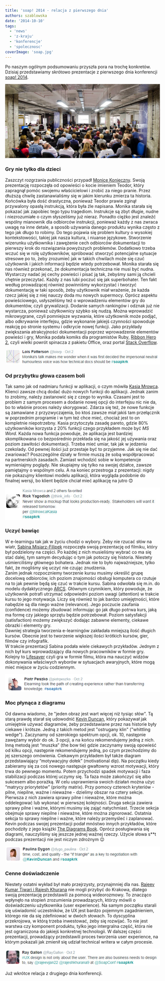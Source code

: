 ```yaml
---
title: 'soap! 2014 - relacja z pierwszego dnia'
authors: szablowska
date: '2014-10-10'
tags:
  - 'news'
  - 'z-kraju'
  - 'konferencje'
  - 'spolecznosc'
coverImage: 'soap.jpg'
---
```


Po naszym ogólnym podsumowaniu przyszła pora na trochę konkretów. Dzisiaj
przedstawiamy skrótowo prezentacje z pierwszego dnia konferencji
[soap! 2014](http://soapconf.com/ 'SoapConf 2014').

<!--truncate-->

![soap! 2014 audience](images/DSC6686-1024x489.jpg)

### Gry nie tylko dla dzieci

Zaszczyt rozgrzania publiczności przypadł
[Monice Konieczny](http://soapconf.com/speakers/). Swoją prezentację rozpoczęła
od opowieści o kocie imieniem Teodor, który zapragnął pomóc swojemu
właścicielowi i zrobić za niego pranie. Przez dłuższą chwilę zastanawialiśmy się
w jakim kierunku zmierza ta historia. Końcówka była dość drastyczna, ponieważ
Teodor prawie zginął przywalony opasłą instrukcją, która była źle napisana.
Monika starała się pokazać jak zapobiec tego typu tragediom. Instrukcje są zbyt
długie, nudne i niezrozumiałe o czym słyszeliśmy już nieraz. Ponadto ciężko jest
znaleźć wspólny mianownik dla odbiorców instrukcji, ponieważ każdy z nas zwraca
uwagę na inne detale, a sposób używania danego produktu wynika często z tego jak
długo to robimy. Do tego pojawia się problem kultury o wysokiej kontekstowości,
takiej jak nasza kultura, i niuanse językowe. Stworzenie wizerunku użytkownika i
zawężenie cech odbiorców dokumentacji to pierwszy krok do rozwiązania powyższych
problemów. Dodatkowo trzeba wczuć się w rolę użytkowników, spróbować stworzyć
potencjalne sytuacje stresowe po to, żeby zrozumieć jak w takich chwilach może
się czuć użytkownik i jakich informacji będzie wtedy potrzebował. Monika starała
się nas również przekonać, że dokumentacja techniczna nie musi być nudna.
Wystarczy nadać jej cechy powieści i pisać ją tak, żebyśmy sami ją chcieli
chętnie przeczytać. Każdy z nas lubi poczuć się jak superbohater. Ten fakt
według prowadzącej również powinniśmy wykorzystać i tworzyć dokumentację w taki
sposób, żeby użytkownik miał wrażenie, że każda rzecz jakiej się z niej nauczy
doda mu nowych supermocy. Oprócz aspektu powieściowego, usłyszeliśmy też o
wprowadzeniu elementów gry do dokumentów, czyli grywalizacji. Dodanie samych
rankingów i odznak już nie wystarcza, ponieważ użytkownicy szybko się nudzą.
Można wprowadzić mikrowygrane, czyli pomniejsze wyzwania, które użytkownik może
podjąć, albo odkrywanie interfejsu, gdzie wykonanie jakiejś czynności spowoduje
reakcję po stronie systemu i odkrycie nowej funkcji. Jako przykłady zwiększania
atrakcyjności dokumentacji poprzez wprowadzenie elementów powieści i gry, Monika
podała komiks dla programistów Ruby,
[Ribbon Hero 2](http://www.ribbonhero.com/), czyli wielki powrót spinacza z
pakietu Office, oraz portal [Stack Overflow](http://stackoverflow.com/).

![SoapMonikaKonieczny](images/SoapMonikaKonieczny.jpg)

### Od przybytku głowa czasem boli

Tak samo jak od nadmiaru funkcji w aplikacji, o czym mówiła
[Kasia Mrowca](http://soapconf.com/speakers/). Klienci zawsze chcą dodać dużo
nowych funkcji do aplikacji. Jednak zanim to zrobimy, należy zastanowić się z
czego to wynika. Czasami jest to problem z samym procesem a dodanie nowej opcji
do interfejsu nic nie da, bo to właśnie proces należy skorygować. Zdarza się
też, że nowe funkcje są zamawiane z przyzwyczajenia, bo ktoś zawsze miał jakiś
tam przełącznik w poprzednim programie i w tym też chce mieć, chociaż jest to on
kompletnie niepotrzebny. Kasia przytoczyła zasadę pareto, gdzie 80% użytkowników
korzysta z 20% funkcji czego przykładem może być _MS Word_. Każda nowa funkcja
powoduje, że aplikacja jest bardziej skomplikowana co bezpośrednio przekłada się
na jakość jej używania oraz poziom zawiłości dokumentacji. Trzeba mieć umiar,
tak jak w jedzeniu czekolady. Od pewnej ilości już przestaje być to przyjemne.
Jak się nie dać zwariować? Poszczególne działy w firmie muszą że sobą
współpracować na partnerskich zasadach. Zamiast wchodzić sobie w kompetencje
wymieniajmy poglądy. Nie skupiajmy się tylko na swojej działce, zawsze
pamiętajmy o wspólnym celu. A na koniec przestroga z prezentacji: nigdy nie
pokazujmy klientowi modelu aplikacji, która wygląda podobnie do finalnej wersji,
bo klient będzie chciał mieć aplikację na jutro 😊

![SoapKasiaMrowca](images/SoapKasiaMrowca.jpg)

### Uczyć bawiąc

W e-learningu tak jak w życiu chodzi o wybory. Żeby nie rzucać słów na wiatr,
[Sabina Misiarz-Filipek](http://soapconf.com/speakers/) rozpoczęła swoją
prezentację od filmiku, który był podzielony na części. Po każdej z nich
musieliśmy wybrać co ma się stać dalej, tym samym decydując o tym jak potoczy
się historia. Niestety uśmierciliśmy głównego bohatera. Jednak nie to było
najważniejsze, tylko fakt, że mogliśmy się uczyć nie czując znudzenia.  
Zanim jednak rozpoczniemy tworzenie kursu musimy określić grupę docelową
odbiorców, ich poziom znajomości obsługi komputera co rzutuje na to jak pewnie
będą się czuć w trakcie kursu. Sabina odwołała się m.in. do modelu dydaktycznego
[ARCS](http://pl.wikipedia.org/wiki/Model_ARCS). Głównym czynnikiem, który
powoduje, że użytkownik potrafi utrzymać odpowiedni poziom uwagi (attention) w
trakcie kursu to jego motywacja. Liczy się również to jak bardzo umiejętności,
które nabędzie są dla niego ważne (relevance). Jego poczucie zaufania
(confidence) możemy zbudować informując go jak długo potrwa kurs, jaką ma formę
czy jakiego sprzętu będzie potrzebował. Poziom satysfakcji (satisfaction) możemy
zwiększyć dodając zabawne elementy, ciekawe obrazki i elementy gry.  
Dawniej strategia tworzenia e-learningów zakładała mniejszą ilość długich
kursów. Obecnie jest to tworzenie większej ilości krótkich kursów, gier, filmów
czy infografik.  
W trakcie prezentacji Sabina podała wiele ciekawych przykładów. Jednym z nich
był kurs wprowadzający dla nowych pracowników w formie gry. Kolejny to
[Lifesaver](https://life-saver.org.uk) czyli gra w formie filmu, która ma
nauczyć widzów dokonywania właściwych wyborów w sytuacjach awaryjnych, które
mogą mieć miejsce w życiu codziennym.

![SoapSabinaMisiarzFilipek](images/SoapSabinaMisiarzFilipek.png)

### Moc płynąca z diagramu

Od dawna wiadomo, że "jeden obraz jest wart więcej niż tysiąc słów". Tą starą
prawdę starał się udowodnić [Kevin Duncan](http://soapconf.com/speakers/), który
pokazywał jak umiejętnie używać diagramów, żeby przedstawiane przez nas historie
były ciekawe i krótsze. Jedną z takich metod jest "ostrugany klin" ("whittling
wedge"). Zaczynamy od szerokiego spektrum opcji, ok. 10, następnie zawężamy
wybór do ok. 3 opcji, a na końcu rekomendujemy jedną z nich. Inną metodą jest
“muszka” (the bow tie) gdzie zaczynamy swoją opowieść od kilku opcji, następnie
rekomendujemy jedną, po czym przechodzimy do jej szerszego omówienia. Ciekawym
przykładem był także diagram przedstawiający “motywacyjny dołek” (motivational
dip). Na początku kiedy zabieramy się za coś nowego następuje gwałtowny wzrost
motywacji, który trwa do pewnego momentu. Potem przychodzi spadek motywacji i
faza stabilizacji podczas której uczymy się. Ta faza może zakończyć się albo
sukcesem albo porażką. W celu usprawnienia swoich działań można użyc “matrycy
priorytetów” (priority matrix). Przy pomocy czterech kryteriów - pilne,
niepilne, ważne i nieważne - dzielimy obszar na cztery sekcje. Pierwsza z nich
zawiera sprawy pilne i nieważne, które można oddelegować lub wykonać w pierwszej
kolejności. Druga sekcja zawiera sprawy pilne i ważne, którymi musimy się zająć
natychmiast. Trzecie sekcja obejmuje sprawy niepilne i nieważne, które można
zignorować. Ostatnia sekcja to sprawy niepilne i ważne, które należy przemyśleć
i zaplanować. Kevin podczas swojej prezentacji podał mnóstwo innych przykładów,
które pochodziły z jego książki
[The Diagrams Book](http://www.thediagramsbook.com). Oprócz posługiwania się
diagrami, nauczyliśmy się jeszcze jednej ważnej rzeczy. Użycie słowa s\*\*t
podczas prezentacji nie jest niczym zdrożnym 😉

![SoapKevinDuncan](images/SoapKevinDuncan.jpg)

### Cenne doświadczenie

Niestety ostatni wykład był mało przejrzysty, przynajmniej dla nas.
[Rajeev Kumar Tiwari i Rajesh Khurana](http://soapconf.com/speakers/) nie mogli
przybyć do Krakowa, dlatego swoją prezentację przedstawili za pomocą
wideorozmowy. To znacząco wpłynęło na stopień zrozumienia prowadzących, którzy
mówili o doświadczeniu użytkownika (user experience). Na samym początku starali
się uświadomić uczestników, że UX jest bardzo pojemnym zagadnieniem, którego nie
da się zdefiniować w dwóch słowach. To dyscyplina przekrojowa, w którą trzeba
inwestować, żeby się rozwijać. To nie jest warstwa czy komponent produktu, tylko
jego intergralna część, która nie jest ograniczona do jakiejś konkretnej
technologii. W dalszej części prezentacji, prowadzący przedstawili proces
tworzenia user experience, na którym pokazali jak zmienił się udział technical
writera w całym procesie.

![SoapRajeevRajesh](images/SoapRajeevRajesh.jpg)

Już wkrótce relacja z drugiego dnia konferencji.
